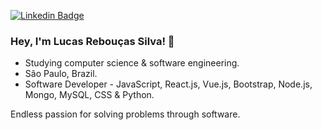 
[![Linkedin Badge](https://img.shields.io/badge/-LinkedIn-blue?style=flat&logo=Linkedin&logoColor=white&link=https://)](https://www.linkedin.com/in/lucasreb/)

### Hey, I'm Lucas Rebouças Silva! 👋

- Studying computer science & software engineering.
- São Paulo, Brazil.
- Software Developer - JavaScript, React.js, Vue.js, Bootstrap, Node.js, Mongo, MySQL, CSS & Python.

Endless passion for solving problems through software.
